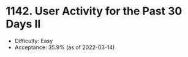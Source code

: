 # 1142. User Activity for the Past 30 Days II
- Difficulty: Easy
- Acceptance: 35.9% (as of 2022-03-14)
